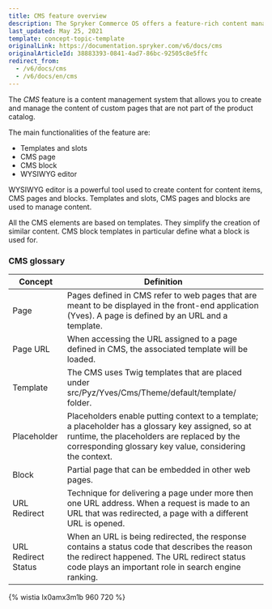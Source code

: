 ```yaml
---
title: CMS feature overview
description: The Spryker Commerce OS offers a feature-rich content management system that allows providing the right content at the right place at the right time.
last_updated: May 25, 2021
template: concept-topic-template
originalLink: https://documentation.spryker.com/v6/docs/cms
originalArticleId: 38883393-0841-4ad7-86bc-92505c8e5ffc
redirect_from:
  - /v6/docs/cms
  - /v6/docs/en/cms
---
```


The *CMS* feature is a content management system that allows you to create and manage the content of custom pages that are not part of the product catalog.

The main functionalities of the feature are:
* Templates and slots
* CMS page
* CMS block
* WYSIWYG editor

WYSIWYG editor is a powerful tool used to create content for content items, CMS pages and blocks. Templates and slots, CMS pages and blocks are used to manage content.

All the CMS elements are based on templates. They simplify the creation of similar content. CMS block templates in particular define what a block is used for.


### CMS glossary

| Concept | Definition |
| --- | --- |
| Page | Pages defined in CMS refer to web pages that are meant to be displayed in the front-end application (Yves). A page is defined by an URL and a template. |
| Page URL | When accessing the URL assigned to a page defined in CMS, the associated template will be loaded. |
| Template | The CMS uses Twig templates that are placed under src/Pyz/Yves/Cms/Theme/default/template/ folder. |
| Placeholder | Placeholders enable putting context to a template; a placeholder has a glossary key assigned, so at runtime, the placeholders are replaced by the corresponding glossary key value, considering the context. |
| Block | Partial page that can be embedded in other web pages. |
| URL Redirect | Technique for delivering a page under more then one URL address. When a request is made to an URL that was redirected, a page with a different URL is opened. |
| URL Redirect Status | When an URL is being redirected, the response contains a status code that describes the reason the redirect happened. The URL redirect status code plays an important role in search engine ranking. |

{% wistia lx0amx3m1b 960 720 %}